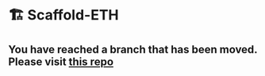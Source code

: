 # 🏗 Scaffold-ETH

## You have reached a branch that has been moved. Please visit [this repo](https://github.com/scaffold-eth/scaffold-eth-examples/tree/nifty-viewer)
